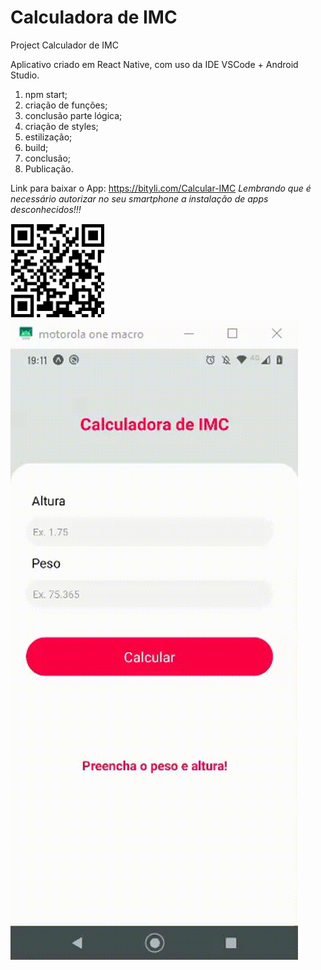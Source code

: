 # Calculadora de IMC
Project Calculador de IMC

Aplicativo criado em React Native, com uso da IDE VSCode + Android Studio.

1. npm start;
2. criação de funções;
3. conclusão parte lógica;
4. criação de styles;
5. estilização;
6. build;
7. conclusão;
8. Publicação.

Link para baixar o App: https://bityli.com/Calcular-IMC
*Lembrando que é necessário autorizar no seu smartphone a instalação de apps desconhecidos!!!*

<img width="30%" src="./assets/QR-code-Calcular-IMC.png">
<img src="./assets/gif.gif">




